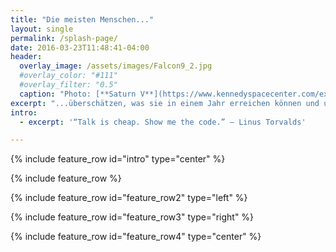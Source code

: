 ```yaml
---
title: "Die meisten Menschen..."
layout: single
permalink: /splash-page/
date: 2016-03-23T11:48:41-04:00
header:
  overlay_image: /assets/images/Falcon9_2.jpg
  #overlay_color: "#111"
  #overlay_filter: "0.5"
  caption: "Photo: [**Saturn V**](https://www.kennedyspacecenter.com/explore-attractions/race-to-the-moon)"
excerpt: "...überschätzen, was sie in einem Jahr erreichen können und unterschätzen, was sie in 10 Jahren tun können ... oder was sie in einem Nachmittag zerstören können!"
intro: 
  - excerpt: '“Talk is cheap. Show me the code.” ― Linus Torvalds'

---
```


{% include feature_row id="intro" type="center" %}

{% include feature_row %}

{% include feature_row id="feature_row2" type="left" %}

{% include feature_row id="feature_row3" type="right" %}

{% include feature_row id="feature_row4" type="center" %}